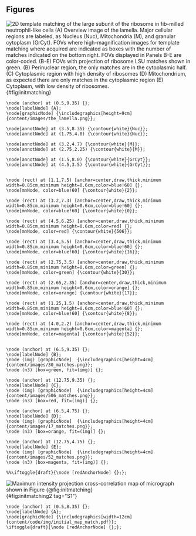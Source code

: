 ## Figures

![2D template matching of the large subunit of the ribosome in fib-milled neutrophil-like cells 
(A) Overview image of the lamella. Major cellular regions are labeled, as Nucleus (Nuc), Mitochondria (M), and granular cytoplasm (GrCyt). FOVs where high-magnification images for template matching where acquired are indicated as boxes with the number of matches indicated on the bottom right. FOVs displayed in Panels B-E are color-coded.
(B-E) FOVs with projection of ribosome LSU matches shown in green. (B) Perinuclear region, the only matches are in the cytoplasmic half. (C) Cytoplasmic region with high density of ribosomes (D) Mitochondrium, as expected there are only matches in the cytoplasmic region (E) Cytoplasm, with low density of ribosomes. 
](tikz:initmatching){#fig:initmatching}

```{.tikz-figure #initmatching width=19cm height=10cm draft=false}
\node (anchor) at (0.5,9.35) {}; 
\node[labelNode] {A};
\node[graphicNode] {\includegraphics[height=9cm]{content/images/the_lamella.png}};

\node[annotNode] at (3.5,8.35) {\contour{white}{Nuc}};
\node[annotNode] at (1.75,4.0) {\contour{white}{Nuc}};

\node[annotNode] at (3.2,4.7) {\contour{white}{M}};
\node[annotNode] at (2.75,2.25) {\contour{white}{M}};

\node[annotNode] at (1.5,8.0) {\contour{white}{GrCyt}};
\node[annotNode] at (4.5,3.5) {\contour{white}{GrCyt}};


\node (rect) at (1.1,7.5) [anchor=center,draw,thick,minimum width=0.85cm,minimum height=0.6cm,color=blue!60] {};
\node[mnNode, color=blue!60] {\contour{white}{2}};

\node (rect) at (3.2,7.3) [anchor=center,draw,thick,minimum width=0.85cm,minimum height=0.6cm,color=blue!60] {};
\node[mnNode, color=blue!60] {\contour{white}{0}};

\node (rect) at (4.5,6.25) [anchor=center,draw,thick,minimum width=0.85cm,minimum height=0.6cm,color=red] {};
\node[mnNode, color=red] {\contour{white}{506}};

\node (rect) at (3.4,5.5) [anchor=center,draw,thick,minimum width=0.85cm,minimum height=0.6cm,color=blue!60] {};
\node[mnNode, color=blue!60] {\contour{white}{16}};

\node (rect) at (2.75,3.5) [anchor=center,draw,thick,minimum width=0.85cm,minimum height=0.6cm,color=green] {};
\node[mnNode, color=green] {\contour{white}{30}};

\node (rect) at (2.65,2.35) [anchor=center,draw,thick,minimum width=0.85cm,minimum height=0.6cm,color=orange] {};
\node[mnNode, color=orange] {\contour{white}{17}};

\node (rect) at (1.25,1.5) [anchor=center,draw,thick,minimum width=0.85cm,minimum height=0.6cm,color=blue!60] {};
\node[mnNode, color=blue!60] {\contour{white}{8}};

\node (rect) at (4.0,2.2) [anchor=center,draw,thick,minimum width=0.85cm,minimum height=0.6cm,color=magenta] {};
\node[mnNode, color=magenta] {\contour{white}{52}};


\node (anchor) at (6.5,9.35) {}; 
\node[labelNode] {B};
\node (img) [graphicNode]  {\includegraphics[height=4cm]{content/images/30_matches.png}};
\node (n3) [box=green, fit=(img)] {};

\node (anchor) at (12.75,9.35) {}; 
\node[labelNode] {C};
\node (img) [graphicNode]  {\includegraphics[height=4cm]{content/images/506_matches.png}};
\node (n3) [box=red, fit=(img)] {};

\node (anchor) at (6.5,4.75) {}; 
\node[labelNode] {D};
\node (img) [graphicNode]  {\includegraphics[height=4cm]{content/images/17_matches.png}};
\node (n3) [box=orange, fit=(img)] {};

\node (anchor) at (12.75,4.75) {}; 
\node[labelNode] {E};
\node (img) [graphicNode]  {\includegraphics[height=4cm]{content/images/52_matches.png}};
\node (n3) [box=magenta, fit=(img)] {};

%%\iftoggle{draft}{\node [redAnchorNode] {};};

```

![Maximum intensity projection cross-correlation map of micrograph shown in Figure {@fig:initmatching}](tikz:initmatching2){#fig:initmatching2 tag="S1"}

```{.tikz-figure #initmatching2 width=13cm height=9cm draft=false}
\node (anchor) at (0.5,8.35) {}; 
\node[labelNode] {A};
\node[graphicNode] {\includegraphics[width=12cm]{content/code/img/initial_map_match.pdf}};
\iftoggle{draft}{\node [redAnchorNode] {};};

```

